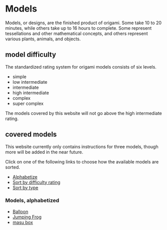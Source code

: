 # Models
Models, or designs, are the finished product of origami. 
Some take 10 to 20 minutes, while others take up to 16 hours to complete.
Some represent tessellations and other mathematical concepts, and others represent various plants, animals, and objects.


## model difficulty
The standardized rating system for origami models consists of six levels.

- simple
- low intermediate
- intermediate
- high intermediate
- complex
- super complex

The models covered by this website will not go above the high intermediate rating.


## covered models
This website currently only contains instructions for three models, though more will be added in the near future.

Click on one of the following links to choose how the available models are sorted.

- <a id="alpLink" href="javascript:{document.getElementById('alp').removeAttribute('style');document.getElementById('dif').style='display:none;';document.getElementById('type').style='display:none;';};toggleLink('alpLink');if(document.getElementById('type').tagName=='P'){toggleLink('typeLink');};if(document.getElementById('dif').tagName=='P'){toggleLink('difLink');};">Alphabetize</a>
- <a id="difLink" href="javascript:{document.getElementById('alp').style='display:none;';document.getElementById('dif').removeAttribute('style');document.getElementById('type').style='display:none;';};toggleLink('difLink');if(document.getElementById('alp').hasAttribute('data-href')){toggleLink('alpLink');};if(document.getElementById('type').hasAttribute('data-href')){toggleLink('typeLink');};">Sort by difficulty rating</a>
- <a id="typeLink" href="javascript:{document.getElementById('alp').style='display:none;';document.getElementById('dif').style='display:none;';document.getElementById('type').removeAttribute('style');toggleLink('typeLink');if(document.getElementById('alp').hasAttribute('data-href')){toggleLink('alpLink');};if(document.getElementById('dif').hasAttribute('data-href')){toggleLink('difLink');};};">Sort by type</a>
<div id="alp"><h3>Models, alphabetized</h3><ul><li><a href="/balloon.html">Balloon</a></li><li><a href="/jumpingfrog.html">Jumping Frog</a></li><li><a href="/masubox.html">masu box</a></li></ul></div>
<div id="dif" style="display:none;"><h3>Models, sorted by difficulty</h3><h4>Simple</h4><ul><li><a href="/jumpingfrog.html">Jumping Frog</a></li><li><a href="/masubox.html">masu box</a></li></ul><h4>low intermediate</h4><ul><li><a href="/balloon.html">Balloon</a></li></ul></div>
<div id="type" style="display:none;"><h3>Models, sorted by type</h3><h4>Animals</h4><ul><li><a href="/jumpingfrog.html">Jumping Frog</a></li></ul><h4>Miscellaneous</h4><ul><li><a href="/balloon.html">Balloon</a></li><li><a href="/masubox.html">masu box</a></li></ul></div>

